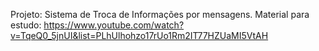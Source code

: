 Projeto: Sistema de Troca de Informações por mensagens.
Material para estudo: https://www.youtube.com/watch?v=TqeQ0_5jnUI&list=PLhUlhohzo17rUo1Rm2IT77HZUaMI5VtAH